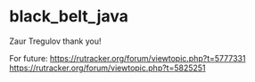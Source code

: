 # black_belt_java
Zaur Tregulov thank you!

For future:
https://rutracker.org/forum/viewtopic.php?t=5777331
https://rutracker.org/forum/viewtopic.php?t=5825251